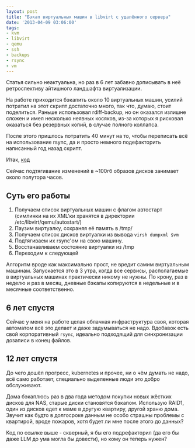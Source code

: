 ```yaml
---
layout: post
title: "Бэкап виртуальных машин в libvirt с удалённого сервера"
date: '2013-04-09 03:06:00'
tags:
- kvm
- libvirt
- qemu
- ssh
- backups
- rsync
- vm
---
```

Статья сильно неактуальна, но раз в 6 лет забавно дописывать в неё ретроспективу айтишного ландшафта виртуализации.

На работе приходится бэкапить около 10 виртуальных машин, усилий потратил на этот скрипт достаточно много, так что, думаю, стоит поделиться. Раньше использовал rdiff-backup, но он оказался излишне сложен и имел несколько неявных косяков, из-за которых я рисковал оказаться без резервных копий, в случае полного коллапса.

После этого пришлось потратить 40 минут на то, чтобы переписать всё на использование rsync, да и просто немного подефакторить написанный год назад скрипт.

Итак, [код](https://github.com/hordecore/useful_scripts/blob/master/virsync.sh)

Сейчас подтягивание изменений в ~100гб образов дисков занимает около полутора часов.

## Суть его работы

1. Получаем список виртуальных машин с флагом автостарт (симлинки на их XML'ки хранятся в директории /etc/libvirt/qemu/autostart/)
2. Паузим виртуалку, сохраняя её память в /tmp/
3. Получаем список дисков виртуалки из вывода `virsh dumpxml $vm`
4. Подтягиваем их rsync'ом на свою машину.
5. Восстанавливаем состояние виртуалки из /tmp
6. Переходим к следующей

Алгоритм вроде как максимально прост, не вредит самим виртуальным машинам. Запускается это в 3 утра, когда все сервисы, располагаемые в виртуальных машинах практически никому не нужны. По крону, раз в неделю и раз в месяц, дневные бэкапы копируются в недельные и в месячные соответственно.

## 6 лет спустя

Сейчас у меня на работе целая облачная инфраструктура своя, которая автоматом всё это делает и даже задумываться не надо. Вдобавок есть свой корпоративный `rsync`, идеально подходящий для синхронизации дозаписи в конец файлов.

## 12 лет спустя

До чего дошёл прогресс, kubernetes и прочее, ни о чём думать не надо, всё само работает, специально выделенные люди это добро обслуживают.

Дома бэкаплюсь раз в два года методом покупки новых жёстких дисков для NAS, старые диски становятся бэкапом. Использую RAID1, один из дисков едет к маме в другую квартиру, другой храню дома. Звучит как будто в долгосроке данным не особо страшны проблемы с квартирой, вроде пожаров, хотя будет ли мне после этого до данных?

Код по ссылке выше - скверный, я бы его подрефакторил (да его бы даже LLM до ума могла бы довести), но кому он теперь нужен?